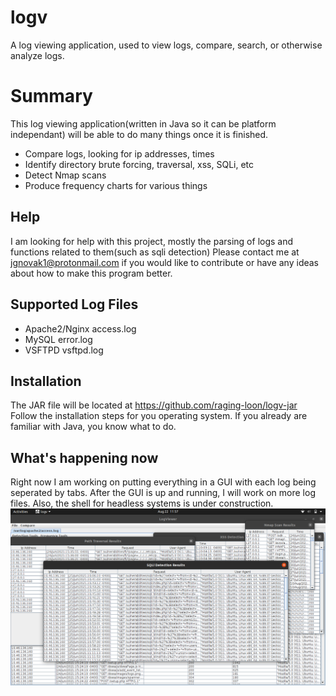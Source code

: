# logv
A log viewing application, used to view logs, compare, search, or otherwise analyze logs.


# Summary
This log viewing application(written in Java so it can be platform independant) will be able to do many things once it is finished.
  - Compare logs, looking for ip addresses, times
  - Identify directory brute forcing, traversal, xss, SQLi, etc
  - Detect Nmap scans
  - Produce frequency charts for various things
   
## Help
I am looking for help with this project, mostly the parsing of logs and functions related to them(such as sqli detection)
Please contact me at jgnovak1@protonmail.com if you would like to contribute or have any ideas about how to make this program better.
## Supported Log Files
  - Apache2/Nginx access.log
  - MySQL error.log
  - VSFTPD vsftpd.log

## Installation
The JAR file will be located at https://github.com/raging-loon/logv-jar
Follow the installation steps for you operating system. 
If you already are familiar with Java, you know what to do.
## What's happening now
Right now I am working on putting everything in a GUI with each log being seperated by tabs. After the GUI is up and running, I will work on more log files.
Also, the shell for headless systems is under construction.
![](https://github.com/raging-loon/logv/blob/main/screenshots/screenshot2.png)
  